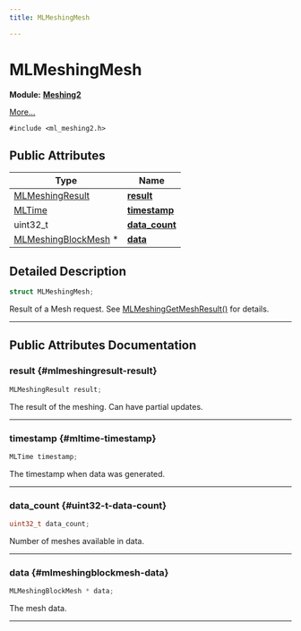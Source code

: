 ```yaml
---
title: MLMeshingMesh

---
```


# MLMeshingMesh

**Module:** **[Meshing2](/versioned_docs/version-22-Feb-2023/api-ref/api/Modules/group___meshing2/group___meshing2.md)**



 [More...](#detailed-description)


`#include <ml_meshing2.h>`

## Public Attributes

| Type           | Name           |
| -------------- | -------------- |
| [MLMeshingResult](/versioned_docs/version-22-Feb-2023/api-ref/api/Modules/group___meshing2/group___meshing2.md#enums-mlmeshingresult) | **[result](/versioned_docs/version-22-Feb-2023/api-ref/api/Modules/group___meshing2/struct_m_l_meshing_mesh.md#mlmeshingresult-result)**  |
| [MLTime](/versioned_docs/version-22-Feb-2023/api-ref/api/Modules/group___common/group___common.md#int64-t-mltime) | **[timestamp](/versioned_docs/version-22-Feb-2023/api-ref/api/Modules/group___meshing2/struct_m_l_meshing_mesh.md#mltime-timestamp)**  |
| uint32_t | **[data_count](/versioned_docs/version-22-Feb-2023/api-ref/api/Modules/group___meshing2/struct_m_l_meshing_mesh.md#uint32-t-data-count)**  |
| [MLMeshingBlockMesh](/versioned_docs/version-22-Feb-2023/api-ref/api/Modules/group___meshing2/struct_m_l_meshing_block_mesh.md) * | **[data](/versioned_docs/version-22-Feb-2023/api-ref/api/Modules/group___meshing2/struct_m_l_meshing_mesh.md#mlmeshingblockmesh-data)**  |

## Detailed Description

```cpp
struct MLMeshingMesh;
```


Result of a Mesh request. See [MLMeshingGetMeshResult()](/versioned_docs/version-22-Feb-2023/api-ref/api/Modules/group___meshing2/group___meshing2.md#mlresult-mlmeshinggetmeshresult) for details. 





-----------
## Public Attributes Documentation

### result {#mlmeshingresult-result}

```cpp
MLMeshingResult result;
```


The result of the meshing. Can have partial updates. 





-----------

### timestamp {#mltime-timestamp}

```cpp
MLTime timestamp;
```


The timestamp when data was generated. 





-----------

### data_count {#uint32-t-data-count}

```cpp
uint32_t data_count;
```


Number of meshes available in data. 





-----------

### data {#mlmeshingblockmesh-data}

```cpp
MLMeshingBlockMesh * data;
```


The mesh data. 





-----------


